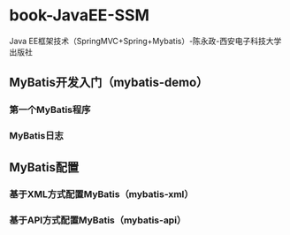 # book-JavaEE-SSM
Java EE框架技术（SpringMVC+Spring+Mybatis）-陈永政-西安电子科技大学出版社  

## MyBatis开发入门（mybatis-demo）  

### 第一个MyBatis程序  

### MyBatis日志  

## MyBatis配置  

### 基于XML方式配置MyBatis（mybatis-xml）  

### 基于API方式配置MyBatis（mybatis-api）  





